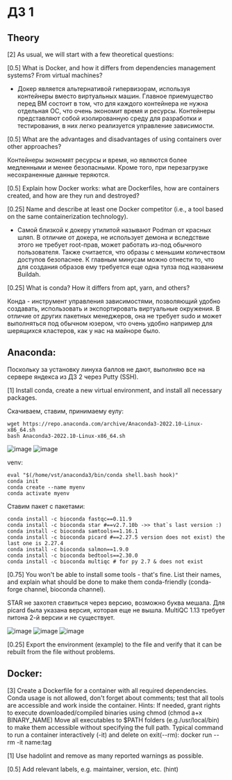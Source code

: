 # ДЗ 1

## Theory 


[2]
As usual, we will start with a few theoretical questions:

[0.5] What is Docker, and how it differs from dependencies management systems? From virtual machines?

- Докер является альтернативой гипервизорам, используя контейнеры вместо виртуальных машин. Главное приемущество перед ВМ состоит в том, что для каждого контейнера не нужна отдельная ОС, что очень экономит время и ресурсы. Контейнеры представляют собой изолированную среду для разработки и тестирования, в них легко реализуется управление зависимости.


[0.5] What are the advantages and disadvantages of using containers over other approaches?

Контейнеры экономят ресурсы и время, но являются более медленными и менее безопасными. Кроме того, при перезагрузке несохраненные данные теряются.


[0.5] Explain how Docker works: what are Dockerfiles, how are containers created, and how are they run and destroyed?

[0.25] Name and describe at least one Docker competitor (i.e., a tool based on the same containerization technology).

- Самой близкой к докеру утилитой называют Podman от красных шляп. В отличие от докера, не использует демона и вследствие этого не требует root-прав, может работать из-под обычного пользователя. Также считается, что образы с меньшим количеством доступов безопаснее. К главным минусам можно отнести то, что для создания образов ему требуется еще одна тулза под названием Buildah.


[0.25] What is conda? How it differs from apt, yarn, and others?

Конда - инструмент управления зависимостями, позволяющий удобно создавать, использовать и экспортировать виртуальные окружения. В отличие от других пакетных менеджеров, она не требует sudo и может выполняться под обычном юзером, что очень удобно например для шерящихся кластеров, как у нас на майноре было.



## Anaconda:

Поскольку за установку линуха баллов не дают, выполняю все на сервере яндекса из ДЗ 2 через Putty (SSH).

[1] Install conda, create a new virtual environment, and install all necessary packages.

Скачиваем, ставим, принимаему еулу:

```
wget https://repo.anaconda.com/archive/Anaconda3-2022.10-Linux-x86_64.sh
bash Anaconda3-2022.10-Linux-x86_64.sh
```

![image](https://user-images.githubusercontent.com/58905528/209350923-04a3290a-8945-4d39-bb61-cc6bcd015ca5.png)
![image](https://user-images.githubusercontent.com/58905528/209350908-a0be236b-cdce-4f13-878a-ff0d9102fe94.png)

venv:

```
eval "$(/home/vst/anaconda3/bin/conda shell.bash hook)"
conda init 
conda create --name myenv
conda activate myenv
```

Ставим пакет с пакетами:

```
conda install -c bioconda fastqc==0.11.9
conda install -c bioconda star #==v2.7.10b ->> that`s last version :)
conda install -c bioconda samtools==1.16.1 
conda install -c bioconda picard #==2.27.5 version does not exist) the last one is 2.27.4
conda install -c bioconda salmon==1.9.0 
conda install -c bioconda bedtools==2.30.0
conda install -c bioconda multiqc # for py 2.7 & does not exist
```




[0.75] You won't be able to install some tools - that's fine. List their names, and explain what should be done to make them conda-friendly (conda-forge channel, bioconda channel).

STAR не захотел ставиться через версию, возможно буква мешала. Для picard была указана версия, которая еще не вышла. MultiQC 1.13 требует питона 2-й версии и не существует.

![image](https://user-images.githubusercontent.com/58905528/209356194-75fd4767-a487-4b46-85ae-65a348e48bb2.png)
![image](https://user-images.githubusercontent.com/58905528/209356134-0ed1fe07-d13c-4288-9c64-1c225df7bbfd.png)
![image](https://user-images.githubusercontent.com/58905528/209356165-9131eb7f-2672-44b5-91a6-11dd6d033748.png)




[0.25] Export the environment (example) to the file and verify that it can be rebuilt from the file without problems.


## Docker:

[3] Create a Dockerfile for a container with all required dependencies. Conda usage is not allowed, don't forget about comments; test that all tools are accessible and work inside the container. Hints:
If needed, grant rights to execute downloaded/compiled binaries using chmod (chmod a+x BINARY_NAME)
Move all executables to $PATH folders (e.g./usr/local/bin) to make them accessible without specifying the full path.
Typical command to run a container interactively (-it) and delete on exit(--rm): docker run --rm -it name:tag

[1] Use hadolint and remove as many reported warnings as possible.

[0.5] Add relevant labels, e.g. maintainer, version, etc. (hint)
